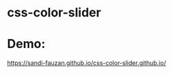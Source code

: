 # css-color-slider

<h1>Demo: </h1>
<a href="https://sandi-fauzan.github.io/css-color-slider.github.io/">https://sandi-fauzan.github.io/css-color-slider.github.io/</a>



